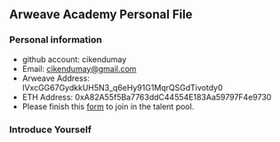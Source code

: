 ## Arweave Academy Personal File

### Personal information

- github account: cikendumay
- Email: cikendumay@gmail.com
- Arweave Address: lVxcGG67GydkkUH5N3_q6eHy91G1MqrQSGdTivotdy0
- ETH Address: 0xA82A55f5Ba7763ddC44554E183Aa59797F4e9730
- Please finish this [form](https://docs.google.com/forms/d/e/1FAIpQLSfWA5fIIcBgmRppm3jNz5vmf9Mai_QMVil-2pO4r7YKn_Zhtw/viewform?usp=sf_link) to join in the talent pool.

### Introduce Yourself